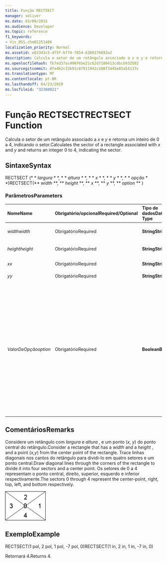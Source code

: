 ```yaml
---
title: Função RECTSECT
manager: soliver
ms.date: 03/09/2015
ms.audience: Developer
ms.topic: reference
f1_keywords:
- Vis_DSS.chm82251486
localization_priority: Normal
ms.assetid: e83343c5-df5f-bf74-f854-6380176693a2
description: Calcula o setor de um retângulo associado a x e y e retorna um inteiro de 0 a 4, indicando o setor.
ms.openlocfilehash: fb7ed37ac498765e21c62d7180413cdbcb932502
ms.sourcegitcommit: 8fe462c32b91c87911942c188f3445e85a54137c
ms.translationtype: MT
ms.contentlocale: pt-BR
ms.lasthandoff: 04/23/2019
ms.locfileid: "32360021"
---
```

# <a name="rectsect-function"></a><span data-ttu-id="a83fc-103">Função RECTSECT</span><span class="sxs-lookup"><span data-stu-id="a83fc-103">RECTSECT Function</span></span>

<span data-ttu-id="a83fc-104">Calcula o setor de um retângulo associado a *x* e *y* e retorna um inteiro de 0 a 4, indicando o setor.</span><span class="sxs-lookup"><span data-stu-id="a83fc-104">Calculates the sector of a rectangle associated with  *x*  and  *y*  and returns an integer 0 to 4, indicating the sector.</span></span> 
  
## <a name="syntax"></a><span data-ttu-id="a83fc-105">Sintaxe</span><span class="sxs-lookup"><span data-stu-id="a83fc-105">Syntax</span></span>

<span data-ttu-id="a83fc-106">RECTSECT (\* \* *largura* \* \*, \* \* *altura* \* \*, \* \* *x* \* \*, \* \* *y* \* \*, \* \* *opção* \* \*)</span><span class="sxs-lookup"><span data-stu-id="a83fc-106">RECTSECT(\*\* *width* \*\*, \*\* *height* \*\*, \*\* *x* \*\*, \*\* *y* \*\*, \*\* *option* \*\* )</span></span> 
  
### <a name="parameters"></a><span data-ttu-id="a83fc-107">Parâmetros</span><span class="sxs-lookup"><span data-stu-id="a83fc-107">Parameters</span></span>

|<span data-ttu-id="a83fc-108">**Nome**</span><span class="sxs-lookup"><span data-stu-id="a83fc-108">**Name**</span></span>|<span data-ttu-id="a83fc-109">**Obrigatório/opcional**</span><span class="sxs-lookup"><span data-stu-id="a83fc-109">**Required/Optional**</span></span>|<span data-ttu-id="a83fc-110">**Tipo de dados**</span><span class="sxs-lookup"><span data-stu-id="a83fc-110">**Data Type**</span></span>|<span data-ttu-id="a83fc-111">**Descrição**</span><span class="sxs-lookup"><span data-stu-id="a83fc-111">**Description**</span></span>|
|:-----|:-----|:-----|:-----|
| <span data-ttu-id="a83fc-112">_width_</span><span class="sxs-lookup"><span data-stu-id="a83fc-112">_width_</span></span> <br/> |<span data-ttu-id="a83fc-113">Obrigatório</span><span class="sxs-lookup"><span data-stu-id="a83fc-113">Required</span></span>  <br/> |<span data-ttu-id="a83fc-114">**String**</span><span class="sxs-lookup"><span data-stu-id="a83fc-114">**String**</span></span> <br/> |<span data-ttu-id="a83fc-115">Largura do retângulo.</span><span class="sxs-lookup"><span data-stu-id="a83fc-115">Width of the rectangle.</span></span>  <br/> |
| <span data-ttu-id="a83fc-116">_height_</span><span class="sxs-lookup"><span data-stu-id="a83fc-116">_height_</span></span> <br/> |<span data-ttu-id="a83fc-117">Obrigatório</span><span class="sxs-lookup"><span data-stu-id="a83fc-117">Required</span></span>  <br/> |<span data-ttu-id="a83fc-118">**String**</span><span class="sxs-lookup"><span data-stu-id="a83fc-118">**String**</span></span> <br/> |<span data-ttu-id="a83fc-119">Altura do retângulo.</span><span class="sxs-lookup"><span data-stu-id="a83fc-119">Height of the rectangle.</span></span>  <br/> |
| <span data-ttu-id="a83fc-120">_x_</span><span class="sxs-lookup"><span data-stu-id="a83fc-120">_x_</span></span> <br/> |<span data-ttu-id="a83fc-121">Obrigatório</span><span class="sxs-lookup"><span data-stu-id="a83fc-121">Required</span></span>  <br/> |<span data-ttu-id="a83fc-122">**String**</span><span class="sxs-lookup"><span data-stu-id="a83fc-122">**String**</span></span> <br/> |<span data-ttu-id="a83fc-123">Uma coordenada x.</span><span class="sxs-lookup"><span data-stu-id="a83fc-123">An x-coordinate.</span></span>  <br/> |
| <span data-ttu-id="a83fc-124">_y_</span><span class="sxs-lookup"><span data-stu-id="a83fc-124">_y_</span></span> <br/> |<span data-ttu-id="a83fc-125">Obrigatório</span><span class="sxs-lookup"><span data-stu-id="a83fc-125">Required</span></span>  <br/> |<span data-ttu-id="a83fc-126">**String**</span><span class="sxs-lookup"><span data-stu-id="a83fc-126">**String**</span></span> <br/> |<span data-ttu-id="a83fc-127">Uma coordenada y.</span><span class="sxs-lookup"><span data-stu-id="a83fc-127">A y-coordinate.</span></span>  <br/> |
| <span data-ttu-id="a83fc-128">_ValorDeOpção_</span><span class="sxs-lookup"><span data-stu-id="a83fc-128">_option_</span></span> <br/> |<span data-ttu-id="a83fc-129">Obrigatório</span><span class="sxs-lookup"><span data-stu-id="a83fc-129">Required</span></span>  <br/> |<span data-ttu-id="a83fc-130">**Boolean**</span><span class="sxs-lookup"><span data-stu-id="a83fc-130">**Boolean**</span></span> <br/> |<span data-ttu-id="a83fc-p101">Especifica como os pontos colocados nas diagonais são tratados. Configure o valor como 0 para usar os setores esquerdo e direito para os pontos em uma diagonal. Configure o valor como 1 para usar os setores superior e inferior para os pontos em uma diagonal.</span><span class="sxs-lookup"><span data-stu-id="a83fc-p101">Specifies how points that fall on the diagonals are treated. Set the value to 0 to use the left and right sectors for points on a diagonal. Set the value to 1 to use the top and bottom sectors for points on a diagonal.</span></span>  <br/> |
   
## <a name="remarks"></a><span data-ttu-id="a83fc-134">Comentários</span><span class="sxs-lookup"><span data-stu-id="a83fc-134">Remarks</span></span>

<span data-ttu-id="a83fc-135">Considere um retângulo com *largura* e *altura* , e um ponto (*x, y*) do ponto central do retângulo.</span><span class="sxs-lookup"><span data-stu-id="a83fc-135">Consider a rectangle that has a  *width*  and a  *height*  , and a point (*x,y*) from the center point of the rectangle.</span></span> <span data-ttu-id="a83fc-136">Trace linhas diagonais nos cantos do retângulo para dividi-lo em quatro setores e um ponto central.</span><span class="sxs-lookup"><span data-stu-id="a83fc-136">Draw diagonal lines through the corners of the rectangle to divide it into four sectors and a center point.</span></span> <span data-ttu-id="a83fc-137">Os setores de 0 a 4 representam o ponto central, direito, superior, esquerdo e inferior respectivamente.</span><span class="sxs-lookup"><span data-stu-id="a83fc-137">The sectors 0 through 4 represent the center-point, right, top, left, and bottom respectively.</span></span> 
  
![Os setores 0 a 4 representam o ponto central, direito, superior, esquerdo e inferior, respectivamente](media/ShpSheetRef_CA_03_ZA07645862.gif)
  
## <a name="example"></a><span data-ttu-id="a83fc-139">Exemplo</span><span class="sxs-lookup"><span data-stu-id="a83fc-139">Example</span></span>

<span data-ttu-id="a83fc-140">RECTSECT(1 pol, 2 pol, 1 pol, -7 pol, 0)</span><span class="sxs-lookup"><span data-stu-id="a83fc-140">RECTSECT(1 in, 2 in, 1 in, -7 in, 0)</span></span> 
  
<span data-ttu-id="a83fc-141">Retornará 4.</span><span class="sxs-lookup"><span data-stu-id="a83fc-141">Returns 4.</span></span> 
  

